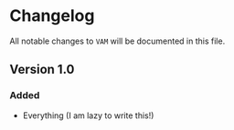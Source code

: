 # Changelog

All notable changes to `VAM` will be documented in this file.

## Version 1.0

### Added
- Everything (I am lazy to write this!)
